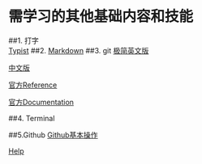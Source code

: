 # 需学习的其他基础内容和技能
##1. 打字  
  [Typist](https://itunes.apple.com/us/app/typist/id415166115?mt=12)
##2. [Markdown](http://daringfireball.net/projects/markdown/syntax#link)
##3. git
  [极简英文版](http://rogerdudler.github.io/git-guide/) 

  [中文版](https://www.gitbook.com/book/zlargon/git-tutorial/details)

  [官方Reference](http://gitref.org)

  [官方Documentation](https://git-scm.com/documentation)

##4. Terminal

##5.Github 
  [Github基本操作](https://guides.github.com/activities/hello-world/)
  
  [Help](https://help.github.com)
